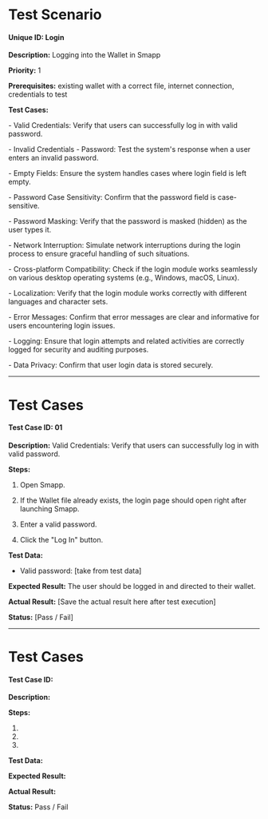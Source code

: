 # Test Scenario

#### Unique ID: Login

**Description:** Logging into the Wallet in Smapp

**Priority:** 1

**Prerequisites:** existing wallet with a correct file, internet connection, credentials to test

**Test Cases:** 

[](#test-case-id-01) - Valid Credentials: Verify that users can successfully log in with valid password.

[]() - Invalid Credentials - Password: Test the system's response when a user enters an invalid password.

[]() - Empty Fields: Ensure the system handles cases where login field is left empty.

[]() - Password Case Sensitivity: Confirm that the password field is case-sensitive.

[]() - Password Masking: Verify that the password is masked (hidden) as the user types it.

[]() - Network Interruption: Simulate network interruptions during the login process to ensure graceful handling of such situations.

[]() - Cross-platform Compatibility: Check if the login module works seamlessly on various desktop operating systems (e.g., Windows, macOS, Linux).

[]() - Localization: Verify that the login module works correctly with different languages and character sets.

[]() - Error Messages: Confirm that error messages are clear and informative for users encountering login issues.

[]() - Logging: Ensure that login attempts and related activities are correctly logged for security and auditing purposes.

[]() - Data Privacy: Confirm that user login data is stored securely.


_____

# Test Cases

#### Test Case ID: 01

**Description:** Valid Credentials: Verify that users can successfully log in with valid password.

**Steps:**

1. Open Smapp.

2. If the Wallet file already exists, the login page should open right after launching Smapp.

4. Enter a valid password.

5. Click the "Log In" button.

**Test Data:**

- Valid password: [take from test data]

**Expected Result:** The user should be logged in and directed to their wallet.

**Actual Result:** [Save the actual result here after test execution]

**Status:** [Pass / Fail]

---

# Test Cases

#### Test Case ID: 

**Description:**

**Steps:**

1. 

2. 

3. 

**Test Data:**

**Expected Result:**

**Actual Result:**

**Status:** Pass / Fail

